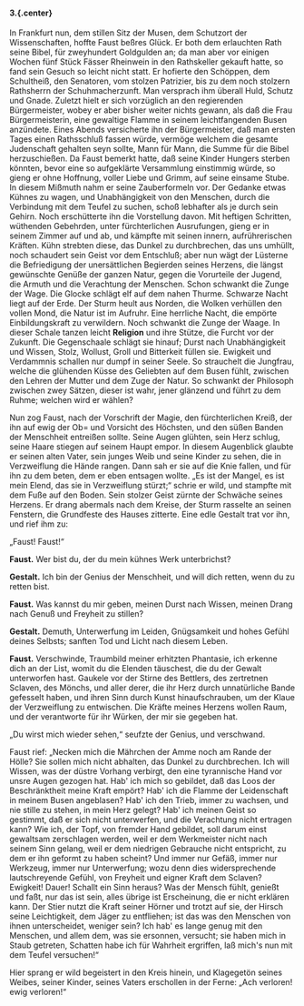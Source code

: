 #### 3.{.center}

In Frankfurt nun, dem stillen Sitz der Musen, dem Schutzort der Wissenschaften, hoffte Faust beßres Glück. Er both dem erlauchten Rath seine Bibel, für zweyhundert Goldgulden an; da man aber vor einigen Wochen fünf Stück Fässer Rheinwein in den Rathskeller gekauft hatte, so fand sein Gesuch so leicht nicht statt. Er hofierte den Schöppen, dem Schultheiß, den Senatoren, vom stolzen Patrizier, bis zu dem noch stolzern Rathsherrn der Schuhmacherzunft. Man versprach ihm überall Huld, Schutz und Gnade. Zuletzt hielt er sich vorzüglich an den regierenden Bürgermeister, wobey er aber bisher weiter nichts gewann, als daß die Frau Bürgermeisterin, eine gewaltige Flamme in seinem leichtfangenden Busen anzündete. Eines Abends versicherte ihn der Bürgermeister, daß man ersten Tages einen Rathsschluß fassen würde, vermöge welchem die gesamte Judenschaft gehalten seyn sollte, Mann für Mann, die Summe für die Bibel herzuschießen. Da Faust bemerkt hatte, daß seine Kinder Hungers sterben könnten, bevor eine so aufgeklärte Versammlung einstimmig würde, so gieng er ohne Hoffnung, voller Liebe und Grimm, auf seine einsame Stube. In diesem Mißmuth nahm er seine Zauberformeln vor. Der Gedanke etwas Kühnes zu wagen, und Unabhängigkeit von den Menschen, durch die Verbindung mit dem Teufel zu suchen, schoß lebhafter als je durch sein Gehirn. Noch erschütterte ihn die Vorstellung davon. Mit heftigen Schritten, wüthenden Gebehrden, unter fürchterlichen Ausrufungen, gieng er in seinem Zimmer auf und ab, und kämpfte mit seinen innern, aufrührerischen Kräften. Kühn strebten diese, das Dunkel zu durchbrechen, das uns umhüllt, noch schaudert sein Geist vor dem Entschluß; aber nun wägt der Lüsterne die Befriedigung der unersättlichen Begierden seines Herzens, die längst gewünschte Genüße der ganzen Natur, gegen die Vorurteile der Jugend, die Armuth und die Verachtung der Menschen. Schon schwankt die Zunge der Wage. Die Glocke schlägt elf auf dem nahen Thurme. Schwarze Nacht liegt auf der Erde. Der Sturm heult aus Norden, die Wolken verhüllen den vollen Mond, die Natur ist im Aufruhr. Eine herrliche Nacht, die empörte Einbildungskraft zu verwildern. Noch schwankt die Zunge der Waage. In dieser Schale tanzen leicht **Religion** und ihre Stütze, die Furcht vor der Zukunft. Die Gegenschaale schlägt sie hinauf; Durst nach Unabhängigkeit und Wissen, Stolz, Wollust, Groll und Bitterkeit füllen sie. Ewigkeit und Verdammnis schallen nur dumpf in seiner Seele. So strauchelt die Jungfrau, welche die glühenden Küsse des Geliebten auf dem Busen fühlt, zwischen den Lehren der Mutter und dem Zuge der Natur. So schwankt der Philosoph zwischen zwey Sätzen, dieser ist wahr, jener glänzend und führt zu dem Ruhme; welchen wird er wählen?

Nun zog Faust, nach der Vorschrift der Magie, den fürchterlichen Kreiß, der ihn auf ewig der Ob= und Vorsicht des Höchsten, und den süßen Banden der Menschheit entreißen sollte. Seine Augen glühten, sein Herz schlug, seine Haare stiegen auf seinem Haupt empor. In diesem Augenblick glaubte er seinen alten Vater, sein junges Weib und seine Kinder zu sehen, die in Verzweiflung die Hände rangen. Dann sah er sie auf die Knie fallen, und für ihn zu dem beten, dem er eben entsagen wollte. „Es ist der Mangel, es ist mein Elend, das sie in Verzweiflung stürzt;“ schrie er wild, und stampfte mit dem Fuße auf den Boden. Sein stolzer Geist zürnte der Schwäche seines Herzens. Er drang abermals nach dem Kreise, der Sturm rasselte an seinen Fenstern, die Grundfeste des Hauses zitterte. Eine edle Gestalt trat vor ihn, und rief ihm zu:

„Faust! Faust!“

**Faust.** Wer bist du, der du mein kühnes Werk unterbrichst?

**Gestalt.** Ich bin der Genius der Menschheit, und will dich retten, wenn du zu retten bist.

**Faust.** Was kannst du mir geben, meinen Durst nach Wissen, meinen Drang nach Genuß und Freyheit zu stillen?

**Gestalt.** Demuth, Unterwerfung im Leiden, Gnügsamkeit und hohes Gefühl deines Selbsts; sanften Tod und Licht nach diesem Leben.

**Faust.** Verschwinde, Traumbild meiner erhitzten Phantasie, ich erkenne dich an der List, womit du die Elenden täuschest, die du der Gewalt unterworfen hast. Gaukele vor der Stirne des Bettlers, des zertretnen Sclaven, des Mönchs, und aller derer, die ihr Herz durch unnatürliche Bande gefesselt haben, und ihren Sinn durch Kunst hinaufschrauben, um der Klaue der Verzweiflung zu entwischen. Die Kräfte meines Herzens wollen Raum, und der verantworte für ihr Würken, der mir sie gegeben hat.

„Du wirst mich wieder sehen,“ seufzte der Genius, und verschwand.

Faust rief: „Necken mich die Mährchen der Amme noch am Rande der Hölle? Sie sollen mich nicht abhalten, das Dunkel zu durchbrechen. Ich will Wissen, was der düstre Vorhang verbirgt, den eine tyrannische Hand vor unsre Augen gezogen hat. Hab' ich mich so gebildet, daß das Loos der Beschränktheit meine Kraft empört? Hab' ich die Flamme der Leidenschaft in meinem Busen angeblasen? Hab' ich den Trieb, immer zu wachsen, und nie stille zu stehen, in mein Herz gelegt? Hab' ich meinen Geist so gestimmt, daß er sich nicht unterwerfen, und die Verachtung nicht ertragen kann? Wie ich, der Topf, von fremder Hand gebildet, soll darum einst gewaltsam zerschlagen werden, weil er dem Werkmeister nicht nach seinem Sinn gelang, weil er dem niedrigen Gebrauche nicht entspricht, zu dem er ihn geformt zu haben scheint? Und immer nur Gefäß, immer nur Werkzeug, immer nur Unterwerfung; wozu denn dies widersprechende lautschreyende Gefühl, von Freyheit und eigner Kraft dem Sclaven? Ewigkeit! Dauer! Schallt ein Sinn heraus? Was der Mensch fühlt, genießt und faßt, nur das ist sein, alles übrige ist Erscheinung, die er nicht erklären kann. Der Stier nutzt die Kraft seiner Hörner und trotzt auf sie, der Hirsch seine Leichtigkeit, dem Jäger zu entfliehen; ist das was den Menschen von ihnen unterscheidet, weniger sein? Ich hab' es lange genug mit den Menschen, und allem dem, was sie ersonnen, versucht; sie haben mich in Staub getreten, Schatten habe ich für Wahrheit ergriffen, laß mich's nun mit dem Teufel versuchen!“

Hier sprang er wild begeistert in den Kreis hinein, und Klagegetön seines Weibes, seiner Kinder, seines Vaters erschollen in der Ferne: „Ach verloren! ewig verloren!“
